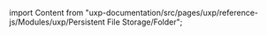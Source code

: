 
import Content from "uxp-documentation/src/pages/uxp/reference-js/Modules/uxp/Persistent File Storage/Folder";

<Content query="product=xd"/>
